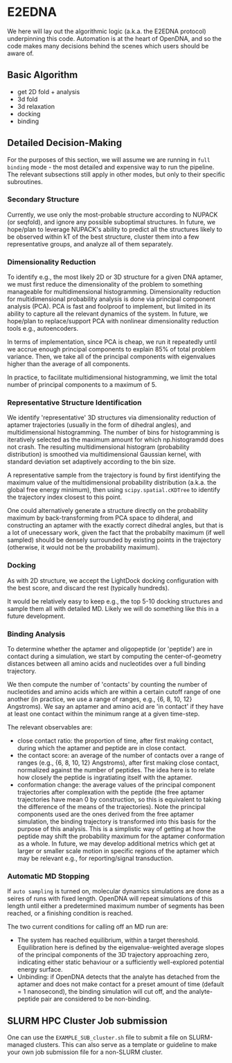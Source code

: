 # E2EDNA

We here will lay out the algorithmic logic (a.k.a. the E2EDNA protocol) underpinning this code.
Automation is at the heart of OpenDNA, and so the code makes many decisions behind the scenes which users should be aware of.

## Basic Algorithm

* get 2D fold + analysis
* 3d fold
* 3d relaxation
* docking
* binding

## Detailed Decision-Making

For the purposes of this section, we will assume we are running in `full binding` mode - the most detailed and expensive way to run the pipeline.
The relevant subsections still apply in other modes, but only to their specific subroutines.

### Secondary Structure
Currently, we use only the most-probable structure according to NUPACK (or seqfold), and ignore any possible suboptimal structures.
In future, we hope/plan to leverage NUPACK's ability to predict all the structures likely to be observed within kT of the best structure, cluster them into a few representative groups, and analyze all of them separately.

### Dimensionality Reduction
To identify e.g., the most likely 2D or 3D structure for a given DNA aptamer, we must first reduce the dimensionality of the problem to something manageable for multidimensional histogramming.
Dimensionality reduction for multidimensional probability analysis is done via principal component analysis (PCA).
PCA is fast and foolproof to implement, but limited in its ability to capture all the relevant dynamics of the system. 
In future, we hope/plan to replace/support PCA with nonlinear dimensionality reduction tools e.g., autoencoders.

In terms of implementation, since PCA is cheap, we run it repeatedly until we accrue enough principal components to explain 85% of total problem variance. 
Then, we take all of the principal components with eigenvalues higher than the average of all components. 

In practice, to facilitate multidimensional histogramming, we limit the total number of principal components to a maximum of 5.


### Representative Structure Identification
We identify 'representative' 3D structures via dimensionality reduction of aptamer trajectories (usually in the form of dihedral angles), and multidimensional histogramming.
The number of bins for histogramming is iteratively selected as the maximum amount for which np.histogramdd does not crash.
The resulting multidimensional histogram (probability distribution) is smoothed via multidimensional Gaussian kernel, with standard deviation set adaptively according to the bin size.

A representative sample from the trajectory is found by first identifying the maximum value of the multidimensional probability distribution (a.k.a. the global free energy minimum), then using `scipy.spatial.cKDTree` to identify the trajectory index closest to this point.

One could alternatively generate a structure directly on the probability maximum by back-transforming from PCA space to dihderal, and constructing an aptamer with the exactly correct dihedral angles, but that is a lot of unecessary work, given the fact that the probabilty maximum (if well sampled) should be densely surrounded by existing points in the trajectory (otherwise, it would not be the probability maximum).

### Docking

As with 2D structure, we accept the LightDock docking configuration with the best score, and discard the rest (typically hundreds). 

It would be relatively easy to keep e.g., the top 5-10 docking structures and sample them all with detailed MD. 
Likely we will do something like this in a future development.

### Binding Analysis
To determine whether the aptamer and oligopeptide (or 'peptide') are in contact during a simulation, we start by computing the center-of-geometry distances between all amino acids and nucleotides over a full binding trajectory.

We then compute the number of 'contacts' by counting the number of nucleotides and amino acids which are within a certain cutoff range of one another (in practice, we use a range of ranges, e.g., {6, 8, 10, 12} Angstroms).
We say an aptamer and amino acid are 'in contact' if they have at least one contact within the minimum range at a given time-step. 

The relevant observables are:
* close contact ratio: the proportion of time, after first making contact, during which the aptamer and peptide are in close contact.
* the contact score: an average of the number of contacts over a range of ranges (e.g., {6, 8, 10, 12} Angstroms), after first making close contact, normalized against the number of peptides. The idea here is to relate how closely the peptide is ingratiating itself with the aptamer.
* conformation change: the average values of the principal component trajectories after complexation with the peptide (the free aptamer trajectories have mean 0 by construction, so this is equivalent to taking the difference of the means of the trajectories). 
  Note the principal components used are the ones derived from the free aptamer simulation, the binding trajectory is transformed into this basis for the purpose of this analysis. 
  This is a simplistic way of getting at how the peptide may shift the probability maximum for the aptamer conformation as a whole. 
  In future, we may develop additional metrics which get at larger or smaller scale motion in specific regions of the aptamer which may be relevant e.g., for reporting/signal transduction.
  
### Automatic MD Stopping

If `auto sampling` is turned on, molecular dynamics simulations are done as a seires of runs with fixed length. 
OpenDNA will repeat simulations of this length until either a predetermined maximum number of segments has been reached, or a finishing condition is reached.

The two current conditions for calling off an MD run are:
* The system has reached equilibrium, within a target thereshold. 
Equilibration here is defined by the eigenvalue-weighted average slopes of the principal components of the 3D trajectory approaching zero, indicating either static behaviour or a sufficiently well-explored potential energy surface.
* Unbinding: if OpenDNA detects that the analyte has detached from the aptamer and does not make contact for a preset amount of time (default = 1 nanosecond), the binding simulation will cut off, and the analyte-peptide pair are considered to be non-binding.

## SLURM HPC Cluster Job submission

One can use the ```EXAMPLE_SUB_cluster.sh``` file to submit a file on SLURM-managed clusters. This can also serve as a template or guideline to make your own job submission file for a non-SLURM cluster.
